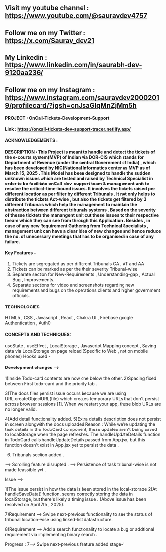 ## Visit my youtube channel : https://www.youtube.com/@sauravdev4757
## Follow me on my Twitter : https://x.com/Saurav_dev21
## My Linkedin : https://www.linkedin.com/in/saurabh-dev-9120aa236/
## Follow me on my Instagram : https://www.instagram.com/sauravdev20002019/profilecard/?igsh=cnJsaGlqMnZjMm5h

#### PROJECT : OnCall-Tickets-Development-Support

#### Link : https://oncall-tickets-dev-support-tracer.netlify.app/


#### ACKNOWLEDGEMENTS : 

#### DESCRIPTION : This Project is meant to handle and detect the tickets of the e-courts system(MVP) of Indian via DOR-CIS which stands for Department of Revenue  (under the central Government of India) , which has been developed by NIC(National Informatics center as MVP as of March 15, 2025 . This Model has been designed to handle the sudden unknown issues which are tested and raised by Technical Specialist in order to be facilitate onCall-dev-support team & management unit to resolve the critical-time-bound issues. It involves the tickets raised per different location as per filter by different Tribunals . It not only helps to distribute the tickets Act-wise , but also the tickets get filtered by 3 different Tribunals which help the management to maintain the abstraction between different tribunals systems . Based on the severity of thesse ticktets the manangent unit cut these issues to their respective teeam which they can see from through this Application . Besides , in case of any new Requirement Gathering from Technical Specialists , management unit can have a clear Idea of new changes and hence reduce the no. of unecessary meetings that has to be organised in case of any failure.

#### Key Features - 
1) Tickets are segregated as per different Tribunals CA , AT and AA
2) Tickets can be marked as per the their severity Tribunal-wise
3) Separate section for New-Requirements , Understanding-gap , Actual Bug , Improvements.
4) Separate sections for video and screenshots regarding new requirements and bugs on the operations clients and higher government officials.

#### TECHNOLOGIES :
HTML5 , CSS , Javascript , React , Chakra UI , Firebase google Authentication , Auth0

#### CONCEPTS AND TECHNIQUES:
useState , useEffect , LocalStorage , Javascript Mapping concept , Saving data via LocalStorage on page reload (Specific to Web , not on mobile phones)
Hooks used - 





#### Development changes -->
1)Inside Todo-card contents are now one below the other.
2)Spacing fixed between First todo-card and the priority tab .

3)The docs files persist issue occurs because we are using URL.createObjectURL(file) which creates temporary URLs that don't persist across browser sessions [1]. When we restart your app, these blob URLs are no longer valid.

4)Add detail functionality added.
5)Extra details description does not persist in screen alongwith the docs uploaded 
Reason : 
While we're updating the task details in the TodoCard component, these updates aren't being saved to localStorage when the page refreshes. The handleUpdateDetails function in TodoCard calls handleUpdateDetails passed from App.jsx, but this function doesn't exist in App.jsx yet to persist the data .

6) Tribunals section added .

--> Scrolling feature disrupted .
--> Persistence of task tribunal-wise is not made feassible yet . 

Issue -->

1)The issue persist in how the data is been stored in the local-storage 
2)At handleSaveData() function, seems correctly storing the data in localStorage, but there's likely a timing issue .
(Above issue has been resolved on April 7th , 2025).


7)Requirement --> Swipe next-previous functionality to see the status of tribunal location-wise using linked-list datastructure.

8)Requirement --> Add a search functionality to locate a bug or addtional requirement via implementing binary search . 

Progress : 
7--> Swipe next-previous feature added stage-1











